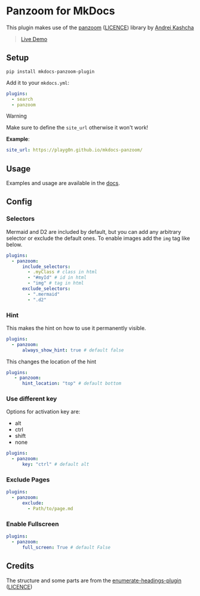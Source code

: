 # Panzoom for MkDocs

This plugin makes use of the [panzoom](https://github.com/anvaka/panzoom) ([LICENCE](./mkdocs_panzoom_plugin/panzoom/LICENCE)) library by [Andrei Kashcha](https://github.com/anvaka)

> [Live Demo](https://playg0n.github.io/mkdocs-panzoom/)

## Setup

`pip install mkdocs-panzoom-plugin`

Add it to your `mkdocs.yml`:

```yml
plugins:
  - search
  - panzoom

```

> [!WARNING]
>Make sure to define the `site_url` otherwise it won't work!
>
>**Example**:
>
>```yaml
>site_url: https://playg0n.github.io/mkdocs-panzoom/
>```

## Usage

Examples and usage are available in the [docs](https://playg0n.github.io/mkdocs-panzoom/).

## Config

### Selectors

Mermaid and D2 are included by default, but you can add any arbitrary selector or exclude the default ones.
To enable images add the `img` tag like below.

```yaml
plugins:
  - panzoom:
      include_selectors:
        - .myClass # class in html
        - "#myId" # id in html
        - "img" # tag in html
      exclude_selectors:
        - ".mermaid"
        - ".d2"
```

### Hint

This makes the hint on how to use it permanently visible.

```yaml
plugins:
  - panzoom:
      always_show_hint: true # default false
```

This changes the location of the hint

```yaml
plugins:
   - panzoom:
      hint_location: "top" # default bottom
```

### Use different key

Options for activation key are:

- alt
- ctrl
- shift
- none

```yaml
plugins:
  - panzoom:
      key: "ctrl" # default alt
```

### Exclude Pages

```yml
plugins:
  - panzoom:
      exclude:
        - Path/to/page.md
```

### Enable Fullscreen

```yml
plugins:
  - panzoom:
      full_screen: True # default False
```

## Credits

The structure and some parts are from the [enumerate-headings-plugin](https://github.com/timvink/mkdocs-enumerate-headings-plugin) ([LICENCE](./licences/enumerate-headings-plugin))
